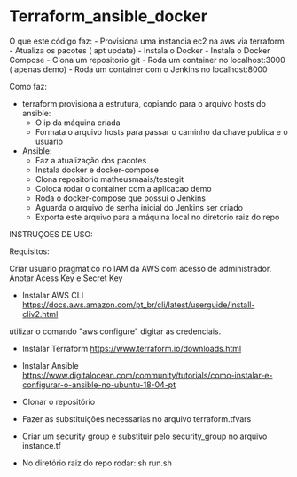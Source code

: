# Terraform_ansible_docker
O que este código faz:
     - Provisiona uma instancia ec2 na aws via terraform
     - Atualiza os pacotes ( apt update)
        - Instala o Docker
        - Instala o Docker Compose
        - Clona um repositorio git
        - Roda um container no localhost:3000 ( apenas demo)
        - Roda um container com o Jenkins no localhost:8000

Como faz:
  -  terraform provisiona a estrutura, copiando para o arquivo hosts do ansible:
        - O ip da máquina criada
        - Formata o arquivo hosts para passar o caminho da chave publica e o usuario
  -  Ansible:
        - Faz a atualização dos pacotes
        - Instala docker e docker-compose
        - Clona repositorio matheusmaais/testegit
        - Coloca rodar o container com a aplicacao demo
        - Roda o docker-compose que possui o Jenkins 
        - Aguarda o arquivo de senha inicial do Jenkins ser criado
        - Exporta este arquivo para a máquina local no diretorio raiz do repo

INSTRUÇOES DE USO:

Requisitos:

Criar usuario pragmatico no IAM da AWS com acesso de administrador.
Anotar Acess Key e Secret Key

  - Instalar AWS CLI
https://docs.aws.amazon.com/pt_br/cli/latest/userguide/install-cliv2.html

utilizar o comando "aws configure"
digitar as credenciais.

  - Instalar Terraform
https://www.terraform.io/downloads.html

  - Instalar Ansible
https://www.digitalocean.com/community/tutorials/como-instalar-e-configurar-o-ansible-no-ubuntu-18-04-pt

  -  Clonar o repositório
  -  Fazer as substituições necessarias no arquivo terraform.tfvars
  -  Criar um security group e substituir pelo security_group no arquivo instance.tf
  -  No diretório raiz do repo rodar:
        sh run.sh
